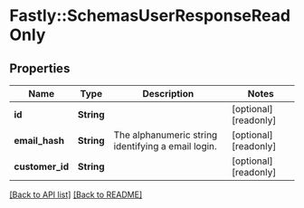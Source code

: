 # Fastly::SchemasUserResponseReadOnly

## Properties

| Name | Type | Description | Notes |
| ---- | ---- | ----------- | ----- |
| **id** | **String** |  | [optional][readonly] |
| **email_hash** | **String** | The alphanumeric string identifying a email login. | [optional][readonly] |
| **customer_id** | **String** |  | [optional][readonly] |

[[Back to API list]](../../README.md#endpoints) [[Back to README]](../../README.md)

